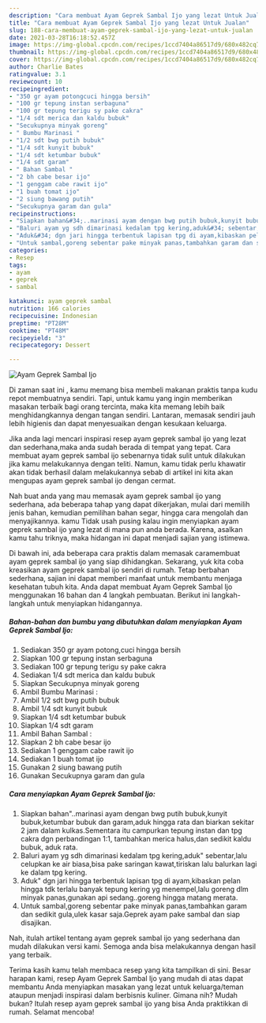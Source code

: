 ```yaml
---
description: "Cara membuat Ayam Geprek Sambal Ijo yang lezat Untuk Jualan"
title: "Cara membuat Ayam Geprek Sambal Ijo yang lezat Untuk Jualan"
slug: 188-cara-membuat-ayam-geprek-sambal-ijo-yang-lezat-untuk-jualan
date: 2021-03-28T16:18:52.457Z
image: https://img-global.cpcdn.com/recipes/1ccd7404a86517d9/680x482cq70/ayam-geprek-sambal-ijo-foto-resep-utama.jpg
thumbnail: https://img-global.cpcdn.com/recipes/1ccd7404a86517d9/680x482cq70/ayam-geprek-sambal-ijo-foto-resep-utama.jpg
cover: https://img-global.cpcdn.com/recipes/1ccd7404a86517d9/680x482cq70/ayam-geprek-sambal-ijo-foto-resep-utama.jpg
author: Charlie Bates
ratingvalue: 3.1
reviewcount: 10
recipeingredient:
- "350 gr ayam potongcuci hingga bersih"
- "100 gr tepung instan serbaguna"
- "100 gr tepung terigu sy pake cakra"
- "1/4 sdt merica dan kaldu bubuk"
- "Secukupnya minyak goreng"
- " Bumbu Marinasi "
- "1/2 sdt bwg putih bubuk"
- "1/4 sdt kunyit bubuk"
- "1/4 sdt ketumbar bubuk"
- "1/4 sdt garam"
- " Bahan Sambal "
- "2 bh cabe besar ijo"
- "1 genggam cabe rawit ijo"
- "1 buah tomat ijo"
- "2 siung bawang putih"
- "Secukupnya garam dan gula"
recipeinstructions:
- "Siapkan bahan&#34;..marinasi ayam dengan bwg putih bubuk,kunyit bubuk,ketumbar bubuk dan garam,aduk hingga rata dan biarkan sekitar 2 jam dalam kulkas.Sementara itu campurkan tepung instan dan tpg cakra dgn perbandingan 1:1, tambahkan merica halus,dan sedikit kaldu bubuk, aduk rata."
- "Baluri ayam yg sdh dimarinasi kedalam tpg kering,aduk&#34; sebentar,lalu celupkan ke air biasa,bisa pake saringan kawat,tiriskan lalu balurkan lagi ke dalam tpg kering."
- "Aduk&#34; dgn jari hingga terbentuk lapisan tpg di ayam,kibaskan pelan hingga tdk terlalu banyak tepung kering yg menempel,lalu goreng dlm minyak panas,gunakan api sedang..goreng hingga matang merata."
- "Untuk sambal,goreng sebentar pake minyak panas,tambahkan garam dan sedikit gula,ulek kasar saja.Geprek ayam pake sambal dan siap disajikan."
categories:
- Resep
tags:
- ayam
- geprek
- sambal

katakunci: ayam geprek sambal 
nutrition: 166 calories
recipecuisine: Indonesian
preptime: "PT28M"
cooktime: "PT48M"
recipeyield: "3"
recipecategory: Dessert

---
```



![Ayam Geprek Sambal Ijo](https://img-global.cpcdn.com/recipes/1ccd7404a86517d9/680x482cq70/ayam-geprek-sambal-ijo-foto-resep-utama.jpg)

Di zaman  saat ini , kamu memang bisa membeli makanan praktis tanpa kudu repot membuatnya sendiri. Tapi, untuk kamu yang ingin memberikan masakan terbaik bagi orang tercinta, maka kita memang lebih baik menghidangkannya dengan tangan sendiri. Lantaran, memasak sendiri jauh lebih higienis dan dapat menyesuaikan dengan kesukaan keluarga.

Jika anda lagi mencari inspirasi resep ayam geprek sambal ijo yang lezat dan sederhana,maka anda sudah berada di tempat yang tepat. Cara membuat ayam geprek sambal ijo  sebenarnya tidak sulit untuk dilakukan jika kamu melakukannya dengan teliti. Namun, kamu tidak perlu khawatir akan tidak berhasil dalam melakukannya 
sebab di artikel ini kita akan mengupas ayam geprek sambal ijo dengan cermat.  



Nah buat anda yang mau memasak ayam geprek sambal ijo yang sederhana, ada beberapa tahap yang dapat dikerjakan, mulai dari memilih jenis bahan, kemudian pemilihan bahan segar, hingga cara mengolah dan menyajikannya. kamu Tidak usah pusing kalau ingin menyiapkan ayam geprek sambal ijo yang lezat di mana pun anda berada. Karena, asalkan kamu  tahu triknya, maka hidangan ini dapat menjadi sajian yang istimewa.

Di bawah ini, ada beberapa cara praktis  dalam memasak caramembuat ayam geprek sambal ijo yang siap dihidangkan. Sekarang, yuk kita coba kreasikan ayam geprek sambal ijo sendiri di rumah. Tetap berbahan sederhana, sajian ini dapat memberi manfaat untuk membantu menjaga kesehatan tubuh kita. Anda dapat membuat Ayam Geprek Sambal Ijo menggunakan 16 bahan dan 4 langkah pembuatan. Berikut ini langkah-langkah untuk menyiapkan hidangannya.

<!--inarticleads1-->

##### Bahan-bahan dan bumbu yang dibutuhkan dalam menyiapkan Ayam Geprek Sambal Ijo:

1. Sediakan 350 gr ayam potong,cuci hingga bersih
1. Siapkan 100 gr tepung instan serbaguna
1. Sediakan 100 gr tepung terigu sy pake cakra
1. Sediakan 1/4 sdt merica dan kaldu bubuk
1. Siapkan Secukupnya minyak goreng
1. Ambil  Bumbu Marinasi :
1. Ambil 1/2 sdt bwg putih bubuk
1. Ambil 1/4 sdt kunyit bubuk
1. Siapkan 1/4 sdt ketumbar bubuk
1. Siapkan 1/4 sdt garam
1. Ambil  Bahan Sambal :
1. Siapkan 2 bh cabe besar ijo
1. Sediakan 1 genggam cabe rawit ijo
1. Sediakan 1 buah tomat ijo
1. Gunakan 2 siung bawang putih
1. Gunakan Secukupnya garam dan gula




<!--inarticleads2-->

##### Cara menyiapkan Ayam Geprek Sambal Ijo:

1. Siapkan bahan&#34;..marinasi ayam dengan bwg putih bubuk,kunyit bubuk,ketumbar bubuk dan garam,aduk hingga rata dan biarkan sekitar 2 jam dalam kulkas.Sementara itu campurkan tepung instan dan tpg cakra dgn perbandingan 1:1, tambahkan merica halus,dan sedikit kaldu bubuk, aduk rata.
1. Baluri ayam yg sdh dimarinasi kedalam tpg kering,aduk&#34; sebentar,lalu celupkan ke air biasa,bisa pake saringan kawat,tiriskan lalu balurkan lagi ke dalam tpg kering.
1. Aduk&#34; dgn jari hingga terbentuk lapisan tpg di ayam,kibaskan pelan hingga tdk terlalu banyak tepung kering yg menempel,lalu goreng dlm minyak panas,gunakan api sedang..goreng hingga matang merata.
1. Untuk sambal,goreng sebentar pake minyak panas,tambahkan garam dan sedikit gula,ulek kasar saja.Geprek ayam pake sambal dan siap disajikan.




Nah, itulah artikel tentang  ayam geprek sambal ijo  yang sederhana dan mudah dilakukan versi kami. Semoga anda bisa melakukannya dengan hasil yang terbaik. 

Terima kasih kamu telah membaca resep yang kita tampilkan di sini. Besar harapan kami, resep  Ayam Geprek Sambal Ijo yang mudah di atas dapat membantu Anda menyiapkan masakan yang lezat untuk keluarga/teman ataupun menjadi inspirasi dalam berbisnis kuliner. Gimana nih? Mudah bukan? Itulah resep ayam geprek sambal ijo yang bisa Anda praktikkan di rumah. Selamat mencoba!

